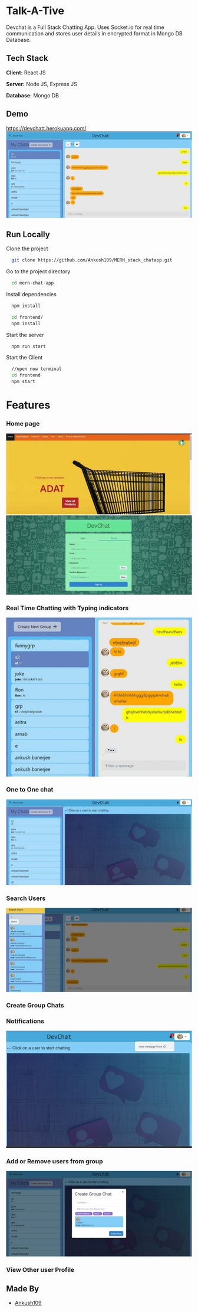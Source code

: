 # Talk-A-Tive

Devchat is a Full Stack Chatting App.
Uses Socket.io for real time communication and stores user details in encrypted format in Mongo DB Database.

## Tech Stack

**Client:** React JS

**Server:** Node JS, Express JS

**Database:** Mongo DB

## Demo

https://devchatt.herokuapp.com/
![](https://github.com/Ankush109/MERN_stack_chatapp/blob/main/screenshots/lifedemo.jpeg)

## Run Locally

Clone the project

```bash
  git clone https://github.com/Ankush109/MERN_stack_chatapp.git
```

Go to the project directory

```bash
  cd mern-chat-app
```

Install dependencies

```bash
  npm install
```

```bash
  cd frontend/
  npm install
```

Start the server

```bash
  npm run start
```

Start the Client

```bash
  //open now terminal
  cd frontend
  npm start
```

# Features

### Home page

![](https://github.com/Ankush109/ADAT_FINAL_APP/blob/main/screenshots/mainp.jpeg)
![](https://github.com/Ankush109/MERN_stack_chatapp/blob/main/screenshots/signuppage.jpeg)

### Real Time Chatting with Typing indicators

![](https://github.com/Ankush109/MERN_stack_chatapp/blob/main/screenshots/typing.jpeg)

### One to One chat

![](https://github.com/Ankush109/MERN_stack_chatapp/blob/main/screenshots/homepage.jpeg)

### Search Users

![](https://github.com/Ankush109/MERN_stack_chatapp/blob/main/screenshots/searchusers.jpeg)

### Create Group Chats

### Notifications

![](https://github.com/Ankush109/MERN_stack_chatapp/blob/main/screenshots/notification.jpeg)

### Add or Remove users from group

![](https://github.com/Ankush109/MERN_stack_chatapp/blob/main/screenshots/grou%3Bp.jpeg)

### View Other user Profile

## Made By

- [Ankush109](https://github.com/Ankush109)
